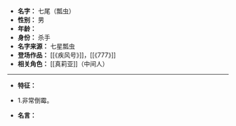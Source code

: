 
- **名字：** 七尾（瓢虫）
- **性别：** 男
- **年龄：** 
- **身份：** 杀手
- **名字来源：** 七星瓢虫
- **登场作品：** [[《疾风号》]]，[[《777》]]  
- **相关角色：** [[真莉亚]]（中间人）

---

- **特征：** 
- 1.非常倒霉。

- **名言：** 